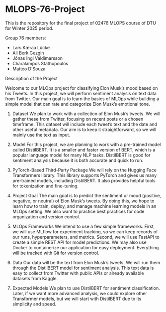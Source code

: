 # MLOPS-76-Project
This is the repository for the final project of 02476 MLOPS course of DTU for Winter 2025 period.

Group 76 members:
- Lars Kæraa Lücke
- Ali Berk Gezgin
- Jónas Ingi Valdimarsson
- Charalampos Stathopoulos
- Matteo D'Souza

Description of the Project

Welcome to our MLOps project for classifying Elon Musk’s mood based on his Tweets. In this project, we will perform sentiment analysis on text data from Twitter. Our main goal is to learn the basics of MLOps while building a simple model that can rate and categorize Elon Musk’s emotional tone.

1. Dataset
We plan to work with a collection of Elon Musk’s tweets. We will gather these from Twitter, focusing on recent posts or a chosen timeframe. This dataset will include each tweet’s text and the date and other useful metadata. Our aim is to keep it straightforward, so we will mainly use the text as input.

2. Model
For this project, we are planning to work with a pre-trained model called DistilBERT. It is a smaller and faster version of BERT, which is a popular language model for many NLP tasks. DistilBERT is good for sentiment analysis because it is both accurate and quick to run.

3. PyTorch-Based Third-Party Package
We will rely on the Hugging Face Transformers library. This library supports PyTorch and gives us many pre-trained models, including DistilBERT. It also provides helpful tools for tokenization and fine-tuning.

4. Project Goal
The main goal is to predict the sentiment or mood (positive, negative, or neutral) of Elon Musk’s tweets. By doing this, we hope to learn how to train, deploy, and manage machine learning models in an MLOps setting. We also want to practice best practices for code organization and version control.

5. MLOps Frameworks
We intend to use a few simple frameworks. First, we will use MLflow for experiment tracking, so we can keep records of our runs, hyperparameters, and metrics. Second, we will use FastAPI to create a simple REST API for model predictions. We may also use Docker to containerize our application for easy deployment. Everything will be tracked with Git for version control.

6. Data
Our data will be the text from Elon Musk’s tweets. We will run them through the DistilBERT model for sentiment analysis. This text data is easy to collect from Twitter with public APIs or already available datasets from Kaggle.

7. Expected Models
We plan to use DistilBERT for sentiment classification. Later, if we want more advanced analysis, we could explore other Transformer models, but we will start with DistilBERT due to its simplicity and speed.
